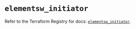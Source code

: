 # `elementsw_initiator`

Refer to the Terraform Registry for docs: [`elementsw_initiator`](https://registry.terraform.io/providers/netapp/netapp-elementsw/20.11.0/docs/resources/elementsw_initiator).
